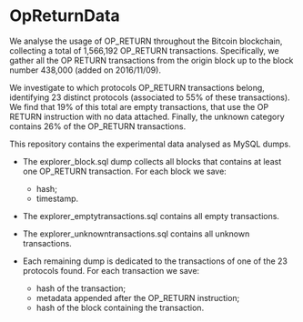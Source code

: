 # OpReturnData

We analyse the usage of OP_RETURN throughout the Bitcoin blockchain, collecting a total of 1,566,192 OP_RETURN transactions.
Specifically, we gather all the OP RETURN transactions from the origin block up to the block number 438,000 (added on 2016/11/09).

We investigate to which protocols OP_RETURN transactions belong, identifying 23 distinct protocols (associated to 55% of these transactions).
We find that 19% of this total are empty transactions, that use the OP RETURN instruction with no data attached.
Finally, the unknown category contains 26% of the OP_RETURN transactions.

This repository contains the experimental data analysed as MySQL dumps.
  - The explorer_block.sql dump collects all blocks that contains at least one OP_RETURN transaction.
    For each block we save:
      - hash;
      - timestamp.

  - The explorer_emptytransactions.sql contains all empty transactions.
  - The explorer_unknowntransactions.sql contains all unknown transactions.
  - Each remaining dump is dedicated to the transactions of one of the 23 protocols found.
    For each transaction we save:
      - hash of the transaction;
      - metadata appended after the OP_RETURN instruction; 
      - hash of the block containing the transaction.

